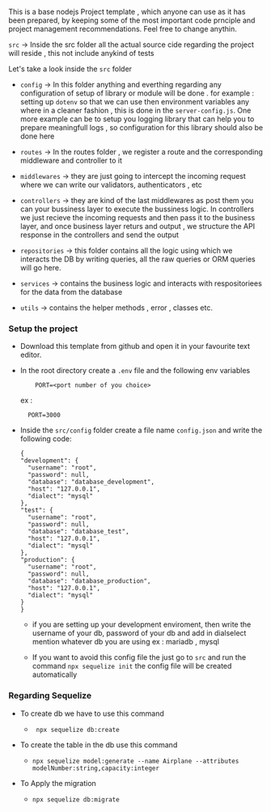 This is a base nodejs Project template , which anyone can use as it has been prepared, by keeping some of the most important code prnciple and project management recommendations. Feel free to change anythin.

`src` -> Inside the src folder all the actual source cide regarding the project will reside , this not include anykind of tests

Let's take a look inside the `src` folder

- `config` -> In this folder anything and everthing regarding any configuration of setup of library or module will be done . for example : setting up `dotenv` so that we can use then environment variables any where in a cleaner fashion , this is done in the `server-config.js`. One more example can be to setup you logging library that can help you to prepare meaningfull logs , so configuration for this library should also be done here

- `routes` -> In the routes folder , we register a route and the corresponding middleware and controller to it

- `middlewares` -> they are just going to intercept the incoming request where we can write our validators, authenticators , etc

- `controllers` -> they are kind of the last middlewares as post them you can your bussiness layer to execute the bussiness logic. In controllers we just recieve the incoming requests and then pass it to the business layer, and once business layer returs and output , we structure the API response in the controllers and send the output

- `repositories` -> this folder contains all the logic using which we interacts the DB by writing queries, all the raw queries or ORM queries will go here.

- `services` -> contains the business logic and interacts with respositoriees for the data from the database

- `utils` -> contains the helper methods , error , classes etc.

### Setup the project

- Download this template from github and open it in your favourite text editor.

- In the root directory create a `.env` file and the following env variables

  ```
      PORT=<port number of you choice>
  ```

  ex :

  ```
    PORT=3000
  ```

- Inside the `src/config` folder create a file name `config.json` and write the following code:

  ```
  {
  "development": {
    "username": "root",
    "password": null,
    "database": "database_development",
    "host": "127.0.0.1",
    "dialect": "mysql"
  },
  "test": {
    "username": "root",
    "password": null,
    "database": "database_test",
    "host": "127.0.0.1",
    "dialect": "mysql"
  },
  "production": {
    "username": "root",
    "password": null,
    "database": "database_production",
    "host": "127.0.0.1",
    "dialect": "mysql"
  }
  }
  ```

  - if you are setting up your development enviroment, then write the username of your db, password of your db and add in dialselect mention whatever db you are using ex : mariadb , mysql

  - If you want to avoid this config file the just go to `src` and run the command `npx sequelize init` the config file will be created automatically

### Regarding Sequelize

- To create db we have to use this command

  - ` npx sequelize db:create`

- To create the table in the db use this command

  - `npx sequelize model:generate --name Airplane --attributes modelNumber:string,capacity:integer `

- To Apply the migration
  - `npx sequelize db:migrate`

